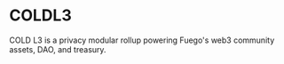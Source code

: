# COLDL3
COLD L3 is a privacy modular rollup powering Fuego's web3 community assets, DAO, and treasury.
